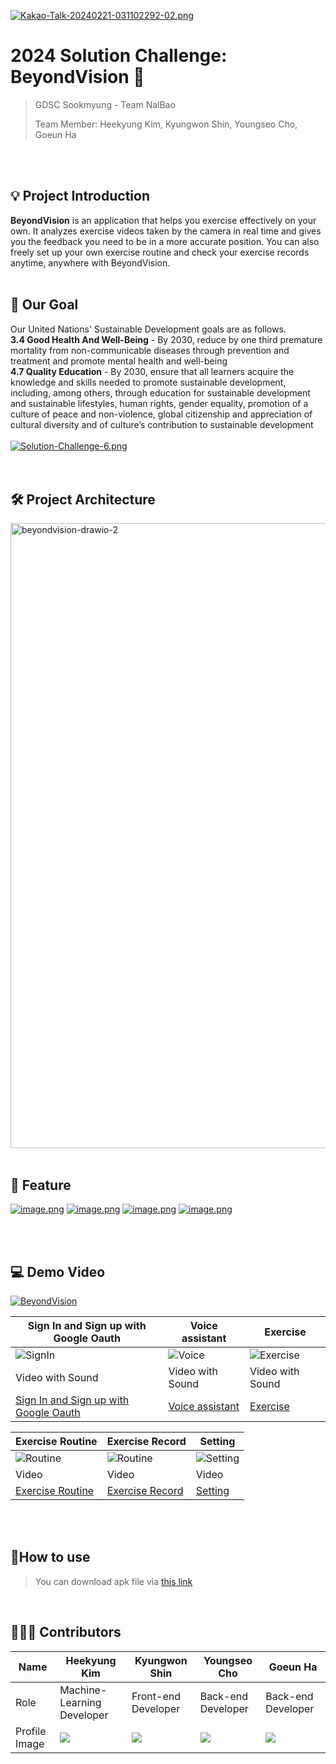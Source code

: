 [![Kakao-Talk-20240221-031102292-02.png](https://i.postimg.cc/vmNT288v/Kakao-Talk-20240221-031102292-02.png)](https://postimg.cc/TynTp6Dy)

# 2024 Solution Challenge: BeyondVision 📘

> GDSC Sookmyung - Team NalBao
>
> Team Member: Heekyung Kim, Kyungwon Shin, Youngseo Cho, Goeun Ha
<br>
<br>


## 💡 Project Introduction

**BeyondVision** is an application that helps you exercise effectively on your own. It analyzes exercise videos taken by the camera in real time and gives you the feedback you need to be in a more accurate position. You can also freely set up your own exercise routine and check your exercise records anytime, anywhere with BeyondVision.
<br>
<br>


## 🎯 Our Goal
Our United Nations' Sustainable Development goals are as follows.
<br>
**3.4 Good Health And Well-Being** - By 2030, reduce by one third premature mortality from non-communicable diseases through prevention and treatment and promote mental health and well-being
<br>
**4.7 Quality Education** - By 2030, ensure that all learners acquire the knowledge and skills needed to promote sustainable development, including, among others, through education for sustainable development and sustainable lifestyles, human rights, gender equality, promotion of a culture of peace and non-violence, global citizenship and appreciation of cultural diversity and of culture’s contribution to sustainable development<br>
<br>
[![Solution-Challenge-6.png](https://i.postimg.cc/y8sSLxSj/Solution-Challenge-6.png)](https://postimg.cc/Czr11F7n)<br>
<br>
<br>

## 🛠 Project Architecture
<img src="https://i.ibb.co/YQkcPZJ/beyondvision-drawio-2.png" alt="beyondvision-drawio-2" border="0" width="1000"></a>
<br>
<br>

## 📸 Feature
[![image.png](https://i.postimg.cc/NMp5GSS8/image.png)](https://postimg.cc/Hc8pBZpj)
[![image.png](https://i.postimg.cc/jSP2nLBS/image.png)](https://postimg.cc/CRMSWLF3)
[![image.png](https://i.postimg.cc/PJ0fPj4D/image.png)](https://postimg.cc/fSjQr11W)
[![image.png](https://i.postimg.cc/440x86g3/image.png)](https://postimg.cc/8shGcrs8)

<br>
<br>

## 💻 Demo Video
[![BeyondVision](https://i.postimg.cc/mkvZQ6gn/2024-03-12-114736.png)](https://www.youtube.com/watch?v=HcM3EjDrV1g)

|Sign In and Sign up with Google Oauth|Voice assistant|Exercise| 
| ----------------------------------- | ------------- | ------ |
|![SignIn](https://github.com/BeyondVision-NalBao/2024-BeyondVision-SolutionChallenge/assets/93874872/7f447b11-2222-416d-a21c-8e2894c699b4) |![Voice](https://github.com/BeyondVision-NalBao/2024-BeyondVision-SolutionChallenge/assets/93874872/a9ed54e8-e79a-4ec1-9b15-cd36150022cf) |![Exercise](https://github.com/BeyondVision-NalBao/2024-BeyondVision-SolutionChallenge/assets/93874872/37c16615-410e-4581-840b-c5d5d89b5100) |
|Video with Sound      |Video with Sound              |Video with Sound                           | 
|[Sign In and Sign up with Google Oauth](https://drive.google.com/file/d/1wqNQnDHsYEUqTFZbUAm_S_9ywbi0bhpA/view?usp=sharing)  |[Voice assistant ](https://drive.google.com/file/d/1z4Kbvog8DjcLS-i3MQsrSCxz0CDZKtSN/view?usp=sharing)   |[Exercise ](https://drive.google.com/file/d/1VsWg-875UiQVhRXz3tFemRDVomjOE88e/view?usp=sharing)   | 

| Exercise Routine          | Exercise Record                      | Setting                           | 
| ----------------------------------- | ------------- | ------ |
| ![Routine](https://github.com/BeyondVision-NalBao/2024-BeyondVision-SolutionChallenge/assets/93874872/111f117a-8568-45e2-9bab-3439eb6baf4b) | ![Routine](https://github.com/BeyondVision-NalBao/2024-BeyondVision-SolutionChallenge/assets/93874872/ec4195cc-780b-4f23-993a-2fb3c4cb829d) | ![Setting](https://github.com/BeyondVision-NalBao/2024-BeyondVision-SolutionChallenge/assets/93874872/792a87e9-2a67-4421-85b1-454492472855)|
|Video     |Video          |Video                         | 
|[Exercise Routine](https://drive.google.com/file/d/1srev4VU7d3_Ln9qdvB5TwYGmqJwKZb-8/view?usp=sharing)|[Exercise Record](https://drive.google.com/file/d/1L_g1M1auoTgcgyL3d1XFYe_h4flCiGjS/view?usp=sharing)   |[Setting](https://drive.google.com/file/d/1NBnenQvRIWjtNDq7rV8fPridQ8TKyifC/view?usp=sharing) | 
<br>
<br>

## 📱How to use
> You can download apk file via [this link](https://drive.google.com/file/d/1GragJ6g3PyAqQ4yLERRJ5zwyfF3i29HT/view?usp=sharing)
<br>


## 👩🏻‍💻 Contributors

| Name          | Heekyung Kim                        | Kyungwon Shin                           | Youngseo Cho                                                | Goeun Ha                                        |
| ------------- | --------------------------------- | --------------------------------- | --------------------------------------------------------- | --------------------------------------------------------- |
| Role          | Machine-Learning Developer               | Front-end Developer               | Back-end Developer                                     | Back-end Developer                                 |
| Profile Image | ![](https://avatars.githubusercontent.com/u/71302565?v=4) | ![](https://avatars.githubusercontent.com/u/93874872?v=4) | ![](https://avatars.githubusercontent.com/u/90203803?v=4) | ![](https://avatars.githubusercontent.com/u/93965468?v=4) |

